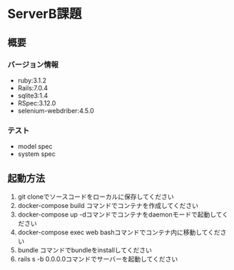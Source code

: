 # ServerB課題

## 概要

### バージョン情報
* ruby:3.1.2  
* Rails:7.0.4  
* sqlite3:1.4  
* RSpec:3.12.0  
* selenium-webdriber:4.5.0

### テスト
* model spec
* system spec

## 起動方法
1. git cloneでソースコードをローカルに保存してください  
2. docker-compose build コマンドでコンテナを作成してください  
3. docker-compose up -dコマンドでコンテナをdaemonモードで起動してください  
4. docker-compose exec web bashコマンドでコンテナ内に移動してください
5. bundle コマンドでbundleをinstallしてください
6. rails s -b 0.0.0.0コマンドでサーバーを起動してください